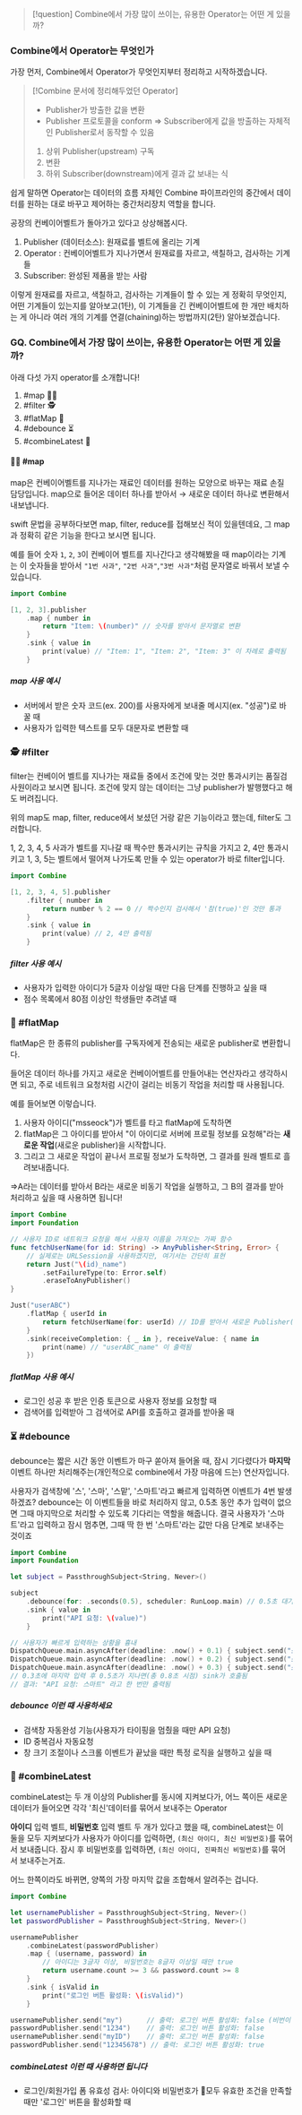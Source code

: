 >[!question]
Combine에서 가장 많이 쓰이는, 유용한 Operator는 어떤 게 있을까?

### Combine에서 Operator는 무엇인가
가장 먼저, Combine에서 Operator가 무엇인지부터 정리하고 시작하겠습니다.

> [!Combine 문서에 정리해두었던 Operator] 
> - Publisher가 방출한 값을 변환
> - Publisher 프로토콜을 conform
>   ⇒ Subscriber에게 값을 방출하는 자체적인 Publisher로서 동작할 수 있음
> 1. 상위 Publisher(upstream) 구독
> 2. 변환
> 3. 하위 Subscriber(downstream)에게 결과 값 보내는 식

쉽게 말하면 Operator는 데이터의 흐름 자체인 Combine 파이프라인의 중간에서 데이터를 원하는 대로 바꾸고 제어하는 중간처리장치 역할을 합니다. 

공장의 컨베이어벨트가 돌아가고 있다고 상상해봅시다.
1. Publisher (데이터소스): 원재료를 벨트에 올리는 기계
2. Operator : 컨베이어벨트가 지나가면서 원재료를 자르고, 색칠하고, 검사하는 기계들
3. Subscriber: 완성된 제품을 받는 사람

이렇게 원재료를 자르고, 색칠하고, 검사하는 기계들이 할 수 있는 게 정확히 무엇인지, 어떤 기계들이 있는지를 알아보고(1탄), 이 기계들을 긴 컨베이어벨트에 한 개만 배치하는 게 아니라 여러 개의 기계를 연결(chaining)하는 방법까지(2탄) 알아보겠습니다.

### GQ. Combine에서 가장 많이 쓰이는, 유용한 Operator는 어떤 게 있을까?

아래 다섯 가지 operator를 소개합니다!
1. #map 🧑‍🍳
2. #filter 🕵
3. #flatMap 🚀
4. #debounce ⏳
5. #combineLatest 🤝

#### 🧑‍🍳 #map
map은 컨베이어벨트를 지나가는 재료인 데이터를 원하는 모양으로 바꾸는 재료 손질 담당입니다. map으로 들어온 데이터 하나를 받아서 → 새로운 데이터 하나로 변환해서 내보냅니다.

swift 문법을 공부하다보면 map, filter, reduce를 접해보신 적이 있을텐데요, 그 map과 정확히 같은 기능을 한다고 보시면 됩니다.

예를 들어 숫자 `1`, `2`, `3`이 컨베이어 벨트를 지나간다고 생각해봤을 때
map이라는 기계는 이 숫자들을 받아서 `"1번 사과"`, `"2번 사과"`,`"3번 사과"`처럼 문자열로 바꿔서 보낼 수 있습니다. 

```swift
import Combine

[1, 2, 3].publisher
    .map { number in
        return "Item: \(number)" // 숫자를 받아서 문자열로 변환
    }
    .sink { value in
        print(value) // "Item: 1", "Item: 2", "Item: 3" 이 차례로 출력됨
    }
```

##### map 사용 예시
- 서버에서 받은 숫자 코드(ex. 200)를 사용자에게 보내줄 메시지(ex. "성공")로 바꿀 때
- 사용자가 입력한 텍스트를 모두 대문자로 변환할 때

### 🕵 #filter
filter는 컨베이어 벨트를 지나가는 재료들 중에서 조건에 맞는 것만 통과시키는 품질검사원이라고 보시면 됩니다. 조건에 맞지 않는 데이터는 그냥 publisher가 발행했다고 해도 버려집니다.

위의 map도 map, filter, reduce에서 보셨던 거랑 같은 기능이라고 했는데, filter도 그러합니다.

1, 2, 3, 4, 5 사과가 벨트를 지나갈 때 짝수만 통과시키는 규칙을 가지고 2, 4만 통과시키고 1, 3, 5는 벨트에서 떨어져 나가도록 만들 수 있는 operator가 바로 filter입니다.

```swift
import Combine

[1, 2, 3, 4, 5].publisher
    .filter { number in
        return number % 2 == 0 // 짝수인지 검사해서 '참(true)'인 것만 통과
    }
    .sink { value in
        print(value) // 2, 4만 출력됨
    }
```

##### filter 사용 예시
- 사용자가 입력한 아이디가 5글자 이상일 때만 다음 단계를 진행하고 싶을 때
- 점수 목록에서 80점 이상인 학생들만 추려낼 때

### 🚀 #flatMap

flatMap은 한 종류의 publisher를 구독자에게 전송되는 새로운 publisher로 변환합니다.

들어온 데이터 하나를 가지고 새로운 컨베이어벨트를 만들어내는 연산자라고 생각하시면 되고, 주로 네트워크 요청처럼 시간이 걸리는 비동기 작업을 처리할 때 사용됩니다.

예를 들어보면 이렇습니다.
1. 사용자 아이디("msseock")가 벨트를 타고 flatMap에 도착하면
2. flatMap은 그 아이디를 받아서 "이 아이디로 서버에 프로필 정보를 요청해"라는 **새로운 작업**(새로운 publisher)을 시작합니다.
3. 그리고 그 새로운 작업이 끝나서 프로필 정보가 도착하면, 그 결과를 원래 벨트로 흘려보내줍니다.

⇒A라는 데이터를 받아서 B라는 새로운 비동기 작업을 실행하고, 그 B의 결과를 받아 처리하고 싶을 때 사용하면 됩니다!

```swift
import Combine
import Foundation

// 사용자 ID로 네트워크 요청을 해서 사용자 이름을 가져오는 가짜 함수
func fetchUserName(for id: String) -> AnyPublisher<String, Error> {
    // 실제로는 URLSession을 사용하겠지만, 여기서는 간단히 표현
    return Just("\(id)_name")
        .setFailureType(to: Error.self)
        .eraseToAnyPublisher()
}

Just("userABC")
    .flatMap { userId in
        return fetchUserName(for: userId) // ID를 받아서 새로운 Publisher(네트워크 요청)를 반환
    }
    .sink(receiveCompletion: { _ in }, receiveValue: { name in
        print(name) // "userABC_name" 이 출력됨
    })
```

##### flatMap 사용 예시
- 로그인 성공 후 받은 인증 토큰으로 사용자 정보를 요청할 때
- 검색어를 입력받아 그 검색어로 API를 호출하고 결과를 받아올 때

### ⏳ #debounce

debounce는 짧은 시간 동안 이벤트가 마구 쏟아져 들어올 때, 잠시 기다렸다가 **마지막** 이벤트 하나만 처리해주는(개인적으로 combine에서 가장 마음에 드는) 연산자입니다.

사용자가 검색창에 '스', '스마', '스맡', '스마트'라고 빠르게 입력하면 이벤트가 4번 발생하겠죠? debounce는 이 이벤트들을 바로 처리하지 않고, 0.5초 동안 추가 입력이 없으면 그때 마지막으로 처리할 수 있도록 기다리는 역할을 해줍니다. 결국 사용자가 '스마트'라고 입력하고 잠시 멈추면, 그때 딱 한 번 '스마트'라는 값만 다음 단계로 보내주는 것이죠

```swift
import Combine
import Foundation

let subject = PassthroughSubject<String, Never>()

subject
    .debounce(for: .seconds(0.5), scheduler: RunLoop.main) // 0.5초 대기
    .sink { value in
        print("API 요청: \(value)")
    }

// 사용자가 빠르게 입력하는 상황을 흉내
DispatchQueue.main.asyncAfter(deadline: .now() + 0.1) { subject.send("스") }
DispatchQueue.main.asyncAfter(deadline: .now() + 0.2) { subject.send("스마") }
DispatchQueue.main.asyncAfter(deadline: .now() + 0.3) { subject.send("스마트") }
// 0.3초에 마지막 입력 후 0.5초가 지나면(총 0.8초 시점) sink가 호출됨
// 결과: "API 요청: 스마트" 라고 한 번만 출력됨
```

##### debounce 이런 때 사용하세요
- 검색창 자동완성 기능(사용자가 타이핑을 멈췄을 때만 API 요청)
- ID 중복검사 자동요청
- 창 크기 조절이나 스크롤 이벤트가 끝났을 때만 특정 로직을 실행하고 싶을 때

### 🤝 #combineLatest

combineLatest는 두 개 이상의 Publisher를 동시에 지켜보다가, 어느 쪽이든 새로운 데이터가 들어오면 각각 '최신'데이터를 묶어서 보내주는 Operator

**아이디** 입력 벨트, **비밀번호** 입력 벨트 두 개가 있다고 했을 때,
combineLatest는 이 둘을 모두 지켜보다가 사용자가 아이디를 입력하면, `(최신 아이디, 최신 비밀번호)`를 묶어서 보내줍니다. 잠시 후 비밀번호를 입력하면, `(최신 아이디, 진짜최신 비밀번호)`를 묶어서 보내주는거죠.

어느 한쪽이라도 바뀌면, 양쪽의 가장 마지막 값을 조합해서 알려주는 겁니다.

```swift
import Combine

let usernamePublisher = PassthroughSubject<String, Never>()
let passwordPublisher = PassthroughSubject<String, Never>()

usernamePublisher
    .combineLatest(passwordPublisher)
    .map { (username, password) in
        // 아이디는 3글자 이상, 비밀번호는 8글자 이상일 때만 true
        return username.count >= 3 && password.count >= 8
    }
    .sink { isValid in
        print("로그인 버튼 활성화: \(isValid)")
    }

usernamePublisher.send("my")      // 출력: 로그인 버튼 활성화: false (비번이 아직 없음)
passwordPublisher.send("1234")    // 출력: 로그인 버튼 활성화: false
usernamePublisher.send("myID")    // 출력: 로그인 버튼 활성화: false
passwordPublisher.send("12345678") // 출력: 로그인 버튼 활성화: true
```

##### combineLatest 이런 때 사용하면 됩니다
- 로그인/회원가입 폼 유효성 검사: 아이디와 비밀번호가 모두 유효한 조건을 만족할 때만 '로그인' 버튼을 활성화할 때